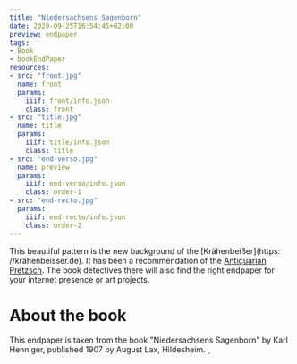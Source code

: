 ```yaml
---
title: "Niedersachsens Sagenborn"
date: 2020-09-25T16:54:45+02:00
preview: endpaper
tags:
- Book
- bookEndPaper
resources:
- src: "front.jpg"
  name: front
  params:
    iiif: front/info.json
    class: front
- src: "title.jpg"
  name: title
  params:
    iiif: title/info.json
    class: title
- src: "end-verso.jpg"
  name: preview
  params:
    iiif: end-verso/info.json
    class: order-1
- src: "end-recto.jpg"
  params:
    iiif: end-recto/info.json
    class: order-2
---
```

This beautiful pattern is the new background of the [Krähenbeißer](https: //krähenbeisser.de). It has been a recommendation of the [Antiquarian Pretzsch](https://antiquariat-pretzsch.de/). The book detectives there will also find the right endpaper for your internet presence or art projects.

<!--more-->
# About the book

This endpaper is taken from the book "Niedersachsens Sagenborn" by Karl Henniger, published 1907 by August Lax, Hildesheim. <a class="worldcat" href="http://www.worldcat.org/oclc/903072932">&nbsp;</a>
